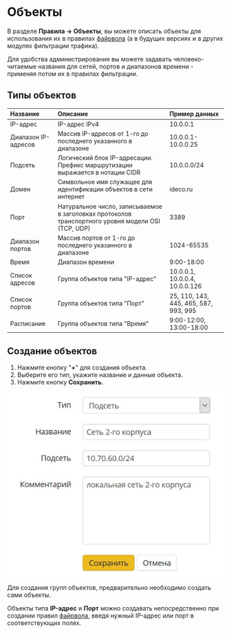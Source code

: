 # Объекты

В разделе **Правила -&gt; Объекты**, вы можете описать объекты для использования их в правилах [файрвола](fairvol.md) \(а в будущих версиях и в других модулях фильтрации трафика\).

Для удобства администрирования вы можете задавать человеко-читаемые названия для сетей, портов и диапазонов времени - применяя потом их в правилах фильтрации.

## Типы объектов

| Название | Описание | Пример данных |
| :--- | :--- | :--- |
| IP-адрес  | IP-адрес IPv4 | 10.0.0.1 |
| Диапазон IP-адресов | Массив IP-адресов от 1-го до последнего указанного в диапазоне | 10.0.0.1-10.0.0.25 |
| Подсеть | Логический блок IP-адресации. Префикс маршрутизации выражается в нотации CIDR | 10.0.0.0/24 |
| Домен | Символьное имя служащее для идентификации объектов в сети интернет | ideco.ru |
| Порт | Натуральное число, записываемое в заголовках протоколов транспортного уровня модели OSI \(TCP, UDP\) | 3389 |
| Диапазон портов | Массив портов от 1-го до последнего указанного в диапазоне | 1024-65535  |
| Время  | Диапазон времени | 9:00-18:00  |
| Список адресов | Группа объектов типа "IP-адрес"  | 10.0.0.1, 10.0.0.4, 10.0.0.126 |
| Список портов  | Группа объектов типа "Порт" | 25, 110, 143, 445, 465, 587, 993, 995 |
| Расписание | Группа объектов типа "Время" | 9:00-12:00, 13:00-18:00  |

## Создание объектов

1. Нажмите кнопку "**+**" для создания объекта.
2. Выберите его тип, укажите название и данные объекта.  
3. Нажмите кнопку **Сохранить**.

![](../../_images/11436044.jpg)

Для создания групп объектов, предварительно необходимо создать сами объекты.

Объекты типа **IP-адрес** и **Порт** можно создавать непосредственно при создании правил [файрвола](fairvol.md), введя нужный IP-адрес или порт в соответствующих полях.


